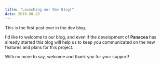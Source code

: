 ```yaml
---
title: "Launching our Dev Blog!"
date: 2018-08-29
---
```


This is the first post ever in the dev blog.

I'd like to welcome to our blog, and even if the development of **Panacea** has already started this blog will help us to keep you communicated on the new features and plans for this project.

With no more to say, welcome and thank you for your support!
